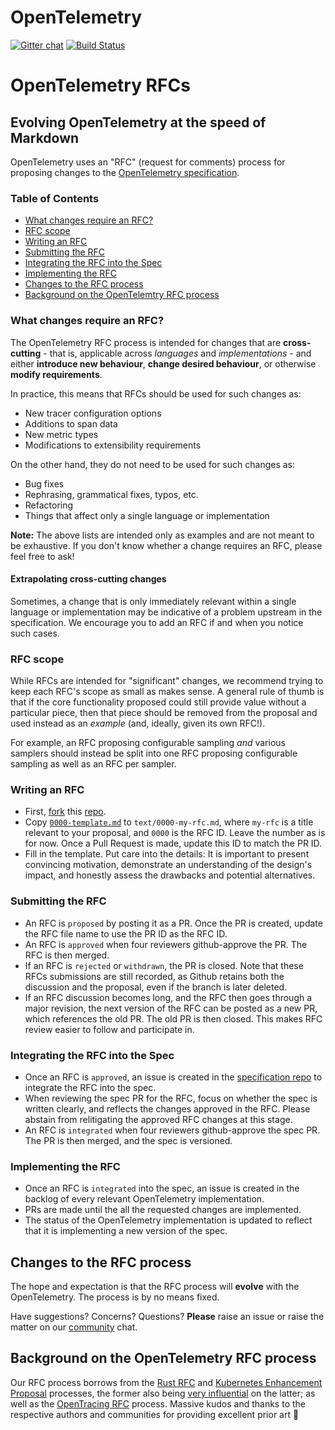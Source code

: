 # OpenTelemetry
[![Gitter chat][gitter-image]][gitter-url]
[![Build Status][circleci-image]][circleci-url]

# OpenTelemetry RFCs
## Evolving OpenTelemetry at the speed of Markdown

OpenTelemetry uses an "RFC" (request for comments) process for proposing changes to the [OpenTelemetry specification](https://github.com/open-telemetry/opentelemetry-specification).

### Table of Contents

* [What changes require an RFC?](#what-changes-require-an-rfc)
* [RFC scope](#rfc-scope)
* [Writing an RFC](#writing-an-rfc)
* [Submitting the RFC](#submitting-the-rfc)
* [Integrating the RFC into the Spec](#integrating-the-rfc-into-the-spec)
* [Implementing the RFC](#implementing-the-rfc)
* [Changes to the RFC process](#changes-to-the-rfc-process)
* [Background on the OpenTelemtry RFC process](#background-on-the-opentelemetry-rfc-process)

### What changes require an RFC?

The OpenTelemetry RFC process is intended for changes that are **cross-cutting** - that is, applicable across *languages* and *implementations* - and either **introduce new behaviour**, **change desired behaviour**, or otherwise **modify requirements**.

In practice, this means that RFCs should be used for such changes as:

* New tracer configuration options
* Additions to span data
* New metric types
* Modifications to extensibility requirements

On the other hand, they do not need to be used for such changes as:

* Bug fixes
* Rephrasing, grammatical fixes, typos, etc.
* Refactoring
* Things that affect only a single language or implementation

**Note:** The above lists are intended only as examples and are not meant to be exhaustive. If you don't know whether a change requires an RFC, please feel free to ask!

#### Extrapolating cross-cutting changes

Sometimes, a change that is only immediately relevant within a single language or implementation may be indicative of a problem upstream in the specification. We encourage you to add an RFC if and when you notice such cases.

### RFC scope

While RFCs are intended for "significant" changes, we recommend trying to keep each RFC's scope as small as makes sense. A general rule of thumb is that if the core functionality proposed could still provide value without a particular piece, then that piece should be removed from the proposal and used instead as an *example* (and, ideally, given its own RFC!).

For example, an RFC proposing configurable sampling *and* various samplers should instead be split into one RFC proposing configurable sampling as well as an RFC per sampler.

### Writing an RFC

* First, [fork](https://help.github.com/en/articles/fork-a-repo) this [repo](https://github.com/open-telemetry/oteps).
* Copy [`0000-template.md`](./0000-template.md) to `text/0000-my-rfc.md`, where `my-rfc` is a title relevant to your proposal, and `0000` is the RFC ID. Leave the number as is for now. Once a Pull Request is made, update this ID to match the PR ID.
* Fill in the template. Put care into the details: It is important to present convincing motivation, demonstrate an understanding of the design's impact, and honestly assess the drawbacks and potential alternatives.

### Submitting the RFC
* An RFC is `proposed` by posting it as a PR. Once the PR is created, update the RFC file name to use the PR ID as the RFC ID.
* An RFC is `approved` when four reviewers github-approve the PR. The RFC is then merged.
* If an RFC is `rejected` or `withdrawn`, the PR is closed. Note that these RFCs submissions are still recorded, as Github retains both the discussion and the proposal, even if the branch is later deleted.
* If an RFC discussion becomes long, and the RFC then goes through a major revision, the next version of the RFC can be posted as a new PR, which references the old PR. The old PR is then closed. This makes RFC review easier to follow and participate in.

### Integrating the RFC into the Spec
* Once an RFC is `approved`, an issue is created in the [specification repo](https://github.com/open-telemetry/opentelemetry-specification) to integrate the RFC into the spec.
* When reviewing the spec PR for the RFC, focus on whether the spec is written clearly, and reflects the changes approved in the RFC. Please abstain from relitigating the approved RFC changes at this stage.
* An RFC is `integrated` when four reviewers github-approve the spec PR. The PR is then merged, and the spec is versioned.

### Implementing the RFC
* Once an RFC is `integrated` into the spec, an issue is created in the backlog of every relevant OpenTelemetry implementation.
* PRs are made until the all the requested changes are implemented.
* The status of the OpenTelemetry implementation is updated to reflect that it is implementing a new version of the spec.

## Changes to the RFC process

The hope and expectation is that the RFC process will **evolve** with the OpenTelemetry. The process is by no means fixed.

Have suggestions? Concerns? Questions? **Please** raise an issue or raise the matter on our [community](https://github.com/open-telemetry/community) chat.

## Background on the OpenTelemetry RFC process

Our RFC process borrows from the [Rust RFC](https://github.com/rust-lang/rfcs) and [Kubernetes Enhancement Proposal](https://github.com/kubernetes/enhancements) processes, the former also being [very influential](https://github.com/kubernetes/enhancements/blob/master/keps/0001-kubernetes-enhancement-proposal-process.md#prior-art) on the latter; as well as the [OpenTracing RFC](https://github.com/opentracing/specification/tree/master/rfc) process. Massive kudos and thanks to the respective authors and communities for providing excellent prior art 💖

[circleci-image]: https://circleci.com/gh/open-telemetry/oteps.svg?style=svg 
[circleci-url]: https://circleci.com/gh/open-telemetry/oteps
[gitter-image]: https://badges.gitter.im/open-telemetry/opentelemetry-specification.svg 
[gitter-url]: https://gitter.im/open-telemetry/opentelemetry-specification?utm_source=badge&utm_medium=badge&utm_campaign=pr-badge&utm_content=badge
